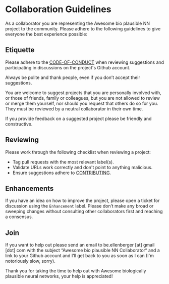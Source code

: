 # Collaboration Guidelines
As a collaborator you are representing the Awesome bio plausible NN project to the community. Please adhere to the following guidelines to give everyone the best experience possible: 

## Etiquette
Please adhere to the [CODE-OF-CONDUCT](https://github.com/benelot/awesome-biologically-plausible-neural-networks/blob/master/CODE-OF-CONDUCT.md) when reviewing suggestions and participating in discussions on the project's Github account.

Always be polite and thank people, even if you don’t accept their suggestions.

You are welcome to suggest projects that you are personally involved with, or those of friends, family or colleagues, but you are not allowed to review or merge them yourself, nor should you request that others do so for you. They must be reviewed by a neutral collaborator in their own time.

If you provide feedback on a suggested project please be friendly and constructive.

## Reviewing
Please work through the following checklist when reviewing a project: 

- Tag pull requests with the most relevant label(s).
- Validate URLs work correctly and don't point to anything malicious.
- Ensure suggestions adhere to [CONTRIBUTING](https://github.com/benelot/awesome-biologically-plausible-neural-networks/blob/master/CONTRIBUTING.md).

## Enhancements
If you have an idea on how to improve the project, please open a ticket for discussion using the `Enhancement` label. Please don’t make any broad or sweeping changes without consulting other collaborators first and reaching a consensus.

## Join
If you want to help out please send an email to be.ellenberger [at] gmail [dot] com with the subject “Awesome bio plausible NN Collaborator“ and a link to your Github account and I’ll get back to you as soon as I can (I'm notoriously slow, sorry).

Thank you for taking the time to help out with Awesome biologically plausible neural networks, your help is appreciated!